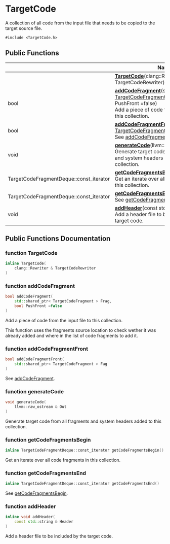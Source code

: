 # TargetCode



A collection of all code from the input file that needs to be copied to the target source file. 


`#include <TargetCode.h>`

## Public Functions

|                | Name           |
| -------------- | -------------- |
| | **[TargetCode](Classes/classTargetCode/#function-targetcode)**(clang::Rewriter & TargetCodeRewriter) |
| bool | **[addCodeFragment](Classes/classTargetCode/#function-addcodefragment)**(std::shared_ptr< [TargetCodeFragment](Classes/classTargetCodeFragment/) > Frag, bool PushFront =false)<br>Add a piece of code from the input file to this collection.  |
| bool | **[addCodeFragmentFront](Classes/classTargetCode/#function-addcodefragmentfront)**(std::shared_ptr< [TargetCodeFragment](Classes/classTargetCodeFragment/) > Fag)<br>See [addCodeFragment](Classes/classTargetCode/#function-addcodefragment).  |
| void | **[generateCode](Classes/classTargetCode/#function-generatecode)**(llvm::raw_ostream & Out)<br>Generate target code from all fragments and system headers added to this collection.  |
| TargetCodeFragmentDeque::const_iterator | **[getCodeFragmentsBegin](Classes/classTargetCode/#function-getcodefragmentsbegin)**()<br>Get an iterate over all code fragments in this collection.  |
| TargetCodeFragmentDeque::const_iterator | **[getCodeFragmentsEnd](Classes/classTargetCode/#function-getcodefragmentsend)**()<br>See [getCodeFragmentsBegin](Classes/classTargetCode/#function-getcodefragmentsbegin).  |
| void | **[addHeader](Classes/classTargetCode/#function-addheader)**(const std::string & Header)<br>Add a header file to be included by the target code.  |

## Public Functions Documentation

### function TargetCode

```cpp
inline TargetCode(
    clang::Rewriter & TargetCodeRewriter
)
```


### function addCodeFragment

```cpp
bool addCodeFragment(
    std::shared_ptr< TargetCodeFragment > Frag,
    bool PushFront =false
)
```

Add a piece of code from the input file to this collection. 

This function uses the fragments source location to check wether it was already added and where in the list of code fragments to add it. 


### function addCodeFragmentFront

```cpp
bool addCodeFragmentFront(
    std::shared_ptr< TargetCodeFragment > Fag
)
```

See [addCodeFragment](Classes/classTargetCode/#function-addcodefragment). 

### function generateCode

```cpp
void generateCode(
    llvm::raw_ostream & Out
)
```

Generate target code from all fragments and system headers added to this collection. 

### function getCodeFragmentsBegin

```cpp
inline TargetCodeFragmentDeque::const_iterator getCodeFragmentsBegin()
```

Get an iterate over all code fragments in this collection. 

### function getCodeFragmentsEnd

```cpp
inline TargetCodeFragmentDeque::const_iterator getCodeFragmentsEnd()
```

See [getCodeFragmentsBegin](Classes/classTargetCode/#function-getcodefragmentsbegin). 

### function addHeader

```cpp
inline void addHeader(
    const std::string & Header
)
```

Add a header file to be included by the target code. 

